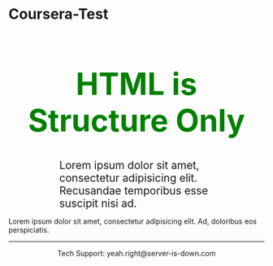 # Coursera-Test
<!doctype html>
<html>
  <head>
    <title>HTML is Structure Only (After)</title>
  </head>
  <body>
    <h1 style="color: green; font-size: 60px; text-align: center;">HTML is Structure Only</h1>
    <p style="margin: 0 100px 0 100px; font-size: 1.5em;">Lorem ipsum dolor sit amet, consectetur adipisicing elit. Recusandae temporibus esse suscipit nisi ad.</p>
    <p>Lorem ipsum dolor sit amet, consectetur adipisicing elit. Ad, doloribus eos perspiciatis.</p>
    <footer>
      <hr>
      <p style="text-align: center;" 
         onclick="alert('EMAILING US IS USELESS');">
         Tech Support: yeah.right@server-is-down.com
      </p>
    </footer>
  </body>
</html>
